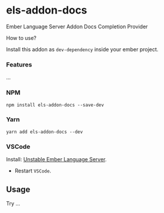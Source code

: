 # els-addon-docs
Ember Language Server Addon Docs Completion Provider


How to use?

Install this addon as `dev-dependency` inside your ember project.


### Features

...

### NPM
`npm install els-addon-docs --save-dev`

### Yarn
`yarn add els-addon-docs --dev`

### VSCode

Install: [Unstable Ember Language Server](https://marketplace.visualstudio.com/items?itemName=lifeart.vscode-ember-unstable).

* Restart `VSCode`.

## Usage 
Try ...

